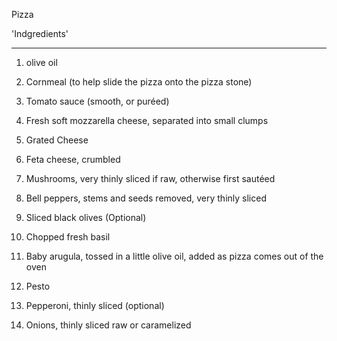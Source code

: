 
Pizza

'Indgredients'

------------------

1. olive oil

2. Cornmeal (to help slide the pizza onto the pizza stone)

3. Tomato sauce (smooth, or puréed)

4. Fresh soft mozzarella cheese, separated into small clumps

5.  Grated Cheese

6. Feta cheese, crumbled

7. Mushrooms, very thinly sliced if raw, otherwise first sautéed

8. Bell peppers, stems and seeds removed, very thinly sliced

9. Sliced black olives (Optional)

10. Chopped fresh basil

11. Baby arugula, tossed in a little olive oil, added as pizza comes out of the oven

11. Pesto

12. Pepperoni, thinly sliced (optional)

13. Onions, thinly sliced raw or caramelized


